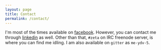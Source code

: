 ```yaml
---
layout: page
title: Contact
permalink: /contact/
---
```

I'm most of the times available on [facebook](https://fb.com/me.ydv.5). However, you can contact me through 
[linkedin](https://linkedin.com/in/meydv5) as well. Other than that, `#zeta` on IRC freenode server, is where you can find me idling. I am also available on `gitter` as `me-ydv-5`. 